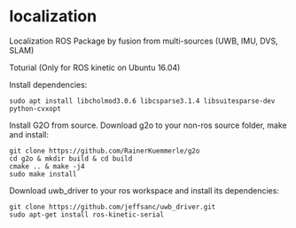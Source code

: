 # localization
Localization ROS Package by fusion from multi-sources (UWB, IMU, DVS, SLAM)

Toturial (Only for ROS kinetic on Ubuntu 16.04)

Install dependencies:

    sudo apt install libcholmod3.0.6 libcsparse3.1.4 libsuitesparse-dev python-cvxopt
    
Install G2O from source. Download g2o to your non-ros source folder, make and install:
  
    git clone https://github.com/RainerKuemmerle/g2o
    cd g2o & mkdir build & cd build
    cmake .. & make -j4
    sudo make install
 
Download uwb_driver to your ros workspace and install its dependencies:

    git clone https://github.com/jeffsanc/uwb_driver.git
    sudo apt-get install ros-kinetic-serial
    
